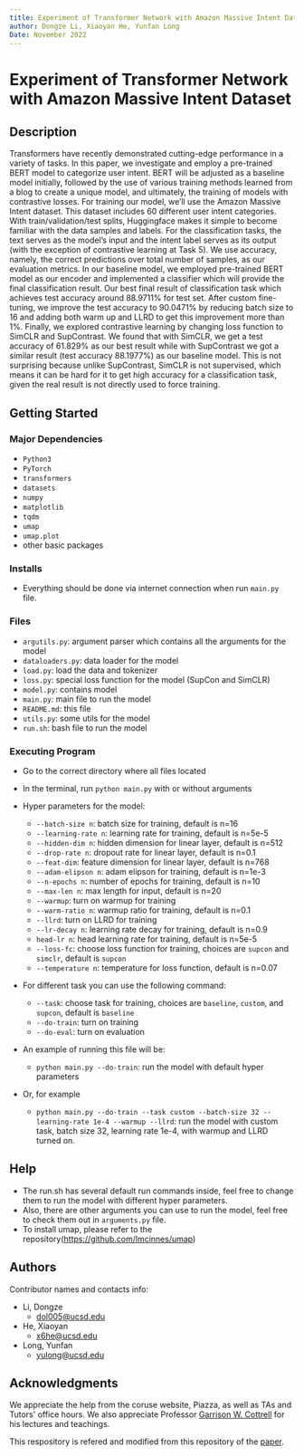 ```yaml
---
title: Experiment of Transformer Network with Amazon Massive Intent Dataset
author: Dongze Li, Xiaoyan He, Yunfan Long
Date: November 2022
---
```


# Experiment of Transformer Network with Amazon Massive Intent Dataset

## Description

Transformers have recently demonstrated cutting-edge performance in a variety of tasks. In this paper, we investigate and employ a pre-trained BERT model to categorize user intent. BERT will be adjusted as a baseline model initially, followed by the use of various training methods learned from a blog to create a unique model, and ultimately, the training of models with contrastive losses. For training our model, we’ll use the Amazon Massive Intent dataset. This dataset includes 60 different user intent categories. With train/validation/test splits, Huggingface makes it simple to become familiar with the data samples and labels. For the classification tasks, the text serves as the model’s input and the intent label serves as its output (with the exception of contrastive learning at Task 5). We use accuracy, namely, the correct predictions over total number of samples, as our evaluation metrics. In our baseline model, we employed pre-trained BERT model as our encoder and implemented a classifier which will provide the final classification result. Our best final result of classification task which achieves test accuracy around 88.9711% for test set. After custom fine-tuning, we improve the test accuracy to 90.0471% by reducing batch size to 16 and adding both warm up and LLRD to get this improvement more than 1%. Finally, we explored contrastive learning by changing loss function to SimCLR and SupContrast. We found that with SimCLR, we get a test accuracy of 61.829% as our best result while with SupContrast we got a similar result (test accuracy 88.1977%) as our baseline model. This is not surprising because unlike SupContrast, SimCLR is not supervised, which means it can be hard for it to get high accuracy for a classification task, given the real result is not directly used to force training.

## Getting Started

### Major Dependencies

* `Python3`
* `PyTorch`
* `transformers`
* `datasets`
* `numpy`
* `matplotlib`
* `tqdm`
* `umap`
* `umap.plot`
* other basic packages

### Installs

* Everything should be done via internet connection when run `main.py` file.

### Files

* `argutils.py`: argument parser which contains all the arguments for the model
* `dataloaders.py`: data loader for the model
* `load.py`: load the data and tokenizer
* `loss.py`: special loss function for the model (SupCon and SimCLR)
* `model.py`: contains model
* `main.py`: main file to run the model
* `README.md`: this file
* `utils.py`: some utils for the model
* `run.sh`: bash file to run the model

### Executing Program

* Go to the correct directory where all files located
* In the terminal, run `python main.py` with or without arguments

* Hyper parameters for the model:
    * `--batch-size n`: batch size for training, default is n=16
    * `--learning-rate n`: learning rate for training, default is n=5e-5
    * `--hidden-dim n`: hidden dimension for linear layer, default is n=512
    * `--drop-rate n`: dropout rate for linear layer, default is n=0.1
    * `--feat-dim`: feature dimension for linear layer, default is n=768
    * `--adam-elipson n`: adam elipson for training, default is n=1e-3
    * `--n-epochs n`: number of epochs for training, default is n=10
    * `--max-len n`: max length for input, default is n=20
    * `--warmup`: turn on warmup for training
    * `--warm-ratio n`: warmup ratio for training, default is n=0.1
    * `--llrd`: turn on LLRD for training
    * `--lr-decay n`: learning rate decay for training, default is n=0.9
    * `head-lr n`: head learning rate for training, default is n=5e-5
    * `--loss-fc`: choose loss function for training, choices are `supcon` and `simclr`, default is `supcon`
    * `--temperature n`: temperature for loss function, default is n=0.07

* For different task you can use the following command:
    * `--task`: choose task for training, choices are `baseline`, `custom`, and `supcon`, default is `baseline`
    * `--do-train`: turn on training
    * `--do-eval`: turn on evaluation

* An example of running this file will be:
    * `python main.py --do-train`: run the model with default hyper parameters
* Or, for example
    * `python main.py --do-train --task custom --batch-size 32 --learning-rate 1e-4 --warmup --llrd`: run the model with custom task, batch size 32, learning rate 1e-4, with warmup and LLRD turned on.

## Help
* The run.sh has several default run commands inside, feel free to change them to run the model with different hyper parameters.
* Also, there are other arguments you can use to run the model, feel free to check them out in `arguments.py` file.
* To install umap, please refer to the repository(https://github.com/lmcinnes/umap)

## Authors
Contributor names and contacts info:

* Li, Dongze
    * dol005@ucsd.edu
* He, Xiaoyan
    * x6he@ucsd.edu
* Long, Yunfan
    * yulong@ucsd.edu

## Acknowledgments

We appreciate the help from the coruse website, Piazza, as well as TAs and Tutors' office hours. We also appreciate Professor [Garrison W. Cottrell](https://cseweb.ucsd.edu/~gary/) for his lectures and teachings.

This respository is refered and modified from this repository of the [paper](https://arxiv.org/abs/2109.03079).
